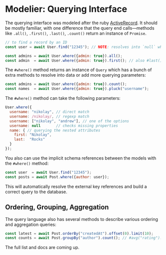 # Modelier: Querying Interface

The querying interface was modeled after the ruby
[ActiveRecord](http://guides.rubyonrails.org/active_record_querying.html). It
should be mostly familiar, with one difference that the query end calls—methods
like `.all()`, `.first()`, `.last()`, `.count()` return an instance of `Promise`.

```js
// to find a record by an ID
const user = await User.find("12345"); // NOTE: resolves into `null` when not found!

const admins = await User.where({admin: true}).all();
const admin  = await User.where({admin: true}).first(); // also #last();
```

The `#where()` method returns an instance of `Query` which has a bunch of extra
methods to resolve into data or add more querying parameters:

```js
const admins = await User.where({admin: true}).count();
const names  = await User.where({admin: true}).pluck("username");
```

The `#where()` method can take the following parameters:

```js
User.where({
  username: "nikolay", // direct match
  username: /nikolay/, // regexp match
  username: ["nikolay", "andrew"], // one of the options
  username: null       // checks missing properties
  name: { // querying the nested attributes
    first: "Nikolay",
    last:  "Rocks"
  }
});
```

You also can use the implicit schema references between the models with the
`#where()` method:

```js
const user  = await User.find("12345");
const posts = await Post.where({author: user});
```

This will automatically resolve the external key references and build a correct
query to the database.

## Ordering, Grouping, Aggregation

The query language also has several methods to describe various ordering and
aggregation queries:

```js
const latest = await Post.orderBy("createdAt").offset(0).limit(10);
const counts = await Post.groupBy("author").count(); // #avg("rating")...
```

The full list and docs are coming up.
